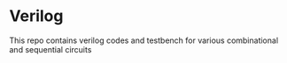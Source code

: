 # Verilog
This repo contains verilog codes and testbench for various combinational and sequential circuits
